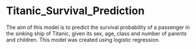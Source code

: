 # Titanic_Survival_Prediction

The aim of this model is to predict the survival probability of a passenger in the sinking ship of Titanic, given its sex, age, class and number of parents and children. This model was created using logistic regression.
